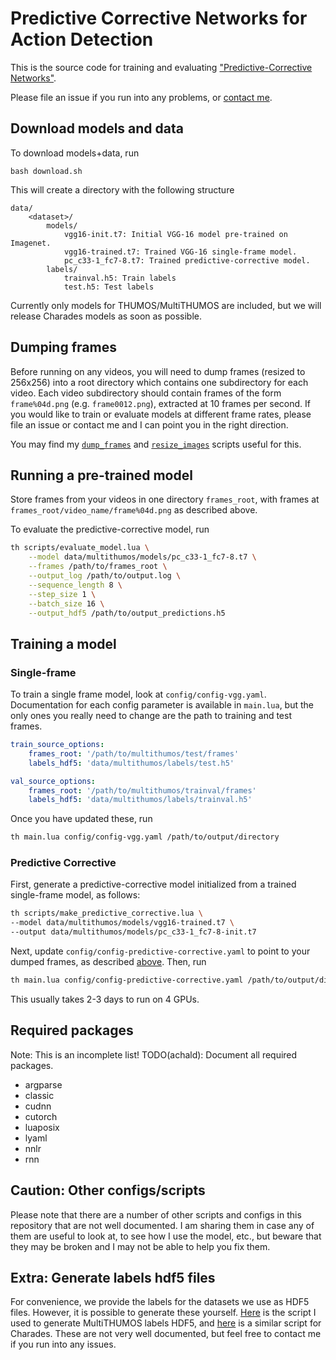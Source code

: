 # Predictive Corrective Networks for Action Detection

This is the source code for training and evaluating
["Predictive-Corrective
Networks"](http://www.achaldave.com//projects/predictive-corrective/).

Please file an issue if you run into any problems, or [contact
me](mailto:achald@cs.cmu.edu).

## Download models and data

To download models+data, run

    bash download.sh

This will create a directory with the following structure

    data/
        <dataset>/
            models/
                vgg16-init.t7: Initial VGG-16 model pre-trained on Imagenet.
                vgg16-trained.t7: Trained VGG-16 single-frame model.
                pc_c33-1_fc7-8.t7: Trained predictive-corrective model.
            labels/
                trainval.h5: Train labels
                test.h5: Test labels

Currently only models for THUMOS/MultiTHUMOS are included, but we will release
Charades models as soon as possible.

## Dumping frames

Before running on any videos, you will need to dump frames (resized to 256x256)
into a root directory which contains one subdirectory for each video. Each video
subdirectory should contain frames of the form `frame%04d.png` (e.g.
`frame0012.png`), extracted at 10 frames per second. If you would like to train
or evaluate models at different frame rates, please file an issue or contact me
and I can point you in the right direction.

You may find my
[`dump_frames`](https://github.com/achalddave/video-tools/blob/master/dump_frames.py)
and
[`resize_images`](https://github.com/achalddave/video-tools/blob/master/resize_images.py)
scripts useful for this.

## Running a pre-trained model

Store frames from your videos in one directory `frames_root`, with frames at
`frames_root/video_name/frame%04d.png` as described above.

To evaluate the predictive-corrective model, run

```bash
th scripts/evaluate_model.lua \
    --model data/multithumos/models/pc_c33-1_fc7-8.t7 \
    --frames /path/to/frames_root \
    --output_log /path/to/output.log \
    --sequence_length 8 \
    --step_size 1 \
    --batch_size 16 \
    --output_hdf5 /path/to/output_predictions.h5
```

## Training a model

### Single-frame <a name='train-single-frame'></a>

To train a single frame model, look at `config/config-vgg.yaml`. Documentation
for each config parameter is available in `main.lua`, but the only ones you
really need to change are the path to training and test frames.

```yaml
train_source_options:
    frames_root: '/path/to/multithumos/test/frames'
    labels_hdf5: 'data/multithumos/labels/test.h5'

val_source_options:
    frames_root: '/path/to/multithumos/trainval/frames'
    labels_hdf5: 'data/multithumos/labels/trainval.h5'
```

Once you have updated these, run

```bash
th main.lua config/config-vgg.yaml /path/to/output/directory
```

### Predictive Corrective

First, generate a predictive-corrective model initialized from a trained
single-frame model, as follows:

```bash
th scripts/make_predictive_corrective.lua \
--model data/multithumos/models/vgg16-trained.t7 \
--output data/multithumos/models/pc_c33-1_fc7-8-init.t7
```

Next, update `config/config-predictive-corrective.yaml` to point to your dumped
frames, as described [above](#train-single-frame). Then, run

```bash
th main.lua config/config-predictive-corrective.yaml /path/to/output/directory
```

This usually takes 2-3 days to run on 4 GPUs.

## Required packages

Note: This is an incomplete list! TODO(achald): Document all required packages.

- argparse
- classic
- cudnn
- cutorch
- luaposix
- lyaml
- nnlr
- rnn

## Caution: Other configs/scripts

Please note that there are a number of other scripts and configs in this
repository that are not well documented. I am sharing them in case any of them
are useful to look at, to see how I use the model, etc., but beware that they
may be broken and I may not be able to help you fix them.

## Extra: Generate labels hdf5 files

For convenience, we provide the labels for the datasets we use as HDF5 files.
However, it is possible to generate these yourself.
[Here](https://github.com/achalddave/thumos-scripts/blob/master/parse_temporal_annotations_to_hdf5.py)
is the script I used to generate MultiTHUMOS labels HDF5, and
[here](https://github.com/achalddave/charades-scripts/blob/master/parse_temporal_annotations_to_hdf5.py)
is a similar script for Charades. These are not very well documented, but feel
free to contact me if you run into any issues.
